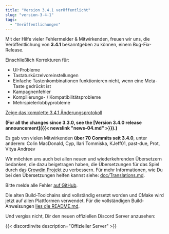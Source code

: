 ```yaml
---
title: "Version 3.4.1 veröffentlicht"
slug: "version-3-4-1"
tags:
  - "Veröffentlichungen"
---
```


Mit der Hilfe vieler Fehlermelder & Mitwirkenden, freuen wir uns, die Veröffentlichung von **3.4.1** bekanntgeben zu können, einem Bug-Fix-Release.

Einschließlich Korrekturen für:
- UI-Probleme
- Tastaturkürzelvoreinstellungen
- Einfache Tastenkombinationen funktionieren nicht, wenn eine Meta-Taste gedrückt ist
- Kampagnenfehler
- Kompilierungs- / Kompatibilitätsprobleme
- Mehrspielerlobbyprobleme

[Zeige das komplette 3.4.1 Änderungsprotokoll](https://github.com/Warzone2100/warzone2100/raw/3.4.1/ChangeLog)

**(For all the changes since 3.3.0, see the [Version 3.4.0 release announcement]({{< newslink "news-04.md" >}}).)**

Es gab von vielen Mitwirkenden **über 70 Commits seit 3.4.0**, unter anderem: Colin MacDonald, Cyp, Ilari Tommiska, KJeff01, past-due, Prot, Vitya Andreev

Wir möchten uns auch bei allen neuen und wiederkehrenden Übersetzern bedanken, die dazu beigetragen haben, die Übersetzungen für das Spiel durch das [Crowdin Projekt](https://crowdin.com/project/warzone2100) zu verbessern. Für mehr Informationen, wie Du bei den Übersetzungen helfen kannst siehe: [doc/Translations.md](https://github.com/Warzone2100/warzone2100/blob/master/doc/Translations.md#how-do-i-help-translate).

Bitte melde alle Fehler [auf GitHub](https://github.com/Warzone2100/warzone2100/issues).

Die alten Build-Toolchains sind vollständig ersetzt worden und CMake wird jetzt auf allen Plattformen verwendet. Für die vollständigen Build-Anweisungen [lies die README.md](https://github.com/Warzone2100/warzone2100/blob/3.4.1/README.md#how-to-build).

Und vergiss nicht, Dir den neuen offiziellen Discord Server anzusehen:

{{< discordinvite description="Offizieller Server" >}}
